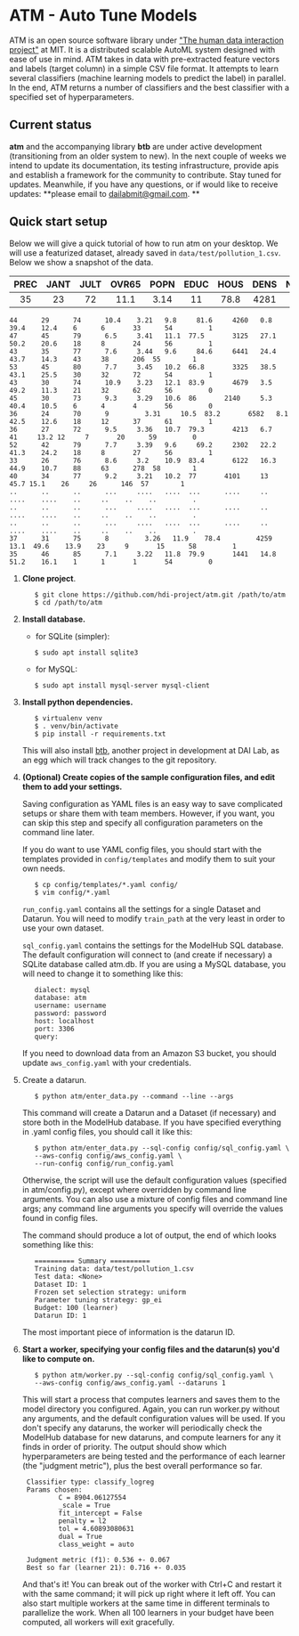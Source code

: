 ATM - Auto Tune Models
====
ATM is an open source software library under ["The human data interaction project"](https://hdi-dai.lids.mit.edu/) at MIT.  It is a distributed scalable AutoML system designed with ease of use in mind. ATM takes in data with pre-extracted feature vectors and labels (target column) in a simple CSV file format. It attempts to learn several classifiers (machine learning models to predict the label) in parallel. In the end, ATM returns a number of classifiers and the best classifier with a specified set of hyperparameters. 

## Current status
**atm** and the accompanying library **btb** are under active development (transitioning from an older system to new). In the next couple of weeks we intend to update its documentation, its testing infrastructure, provide apis and establish a framework for the community to contribute. Stay tuned for updates. Meanwhile, if you have any questions, or if would like to receive updates: **please email to dailabmit@gmail.com. **

## Quick start setup
Below we will give a quick tutorial of how to run atm on your desktop. We will use a featurized dataset, already saved in ``data/test/pollution_1.csv``. Below we show a snapshot of the data.  

  |PREC | JANT |  JULT |  OVR65 |	POPN|	EDUC|	HOUS| DENS|	NONW|	WWDRK	|POOR| HC	| NOX |	SO@	| HUMID |	class|
  |:----:|:----:|:----:|:----:|:----:|:----:|:----:|:----:|:----:|:----:|:----:|:----:|:----:|:----:|:----:|:----:|
   |35	|   23	|   72	|   11.1	|   3.14	|  11	|  78.8	|   4281	|  3.5	|50.7	|14.4	|8	|   10	|   39	|   57	|      1|
   ```
   44	   29	   74	   10.4	   3.21	  9.8	  81.6	   4260	  0.8	39.4	12.4	6	   6	   33	   54	      1
   47	   45	   79	   6.5	   3.41	  11.1	77.5	   3125	  27.1	50.2	20.6	18	   8	   24	   56	      1
   43	   35	   77	   7.6	   3.44	  9.6	  84.6	   6441	  24.4	43.7	14.3	43	   38	   206	55	      1
   53	   45	   80	   7.7	   3.45	  10.2	66.8	   3325	  38.5	43.1	25.5	30	   32	   72	   54	      1
   43	   30	   74	   10.9	   3.23	  12.1	83.9	   4679	  3.5	49.2	11.3	21	   32	   62	   56	      0
   45	   30	   73	   9.3	   3.29	  10.6	86	     2140	  5.3	40.4	10.5	6	   4	   4	   56	      0
   36	   24	   70	   9	     3.31	  10.5	83.2	   6582	  8.1	42.5	12.6	18	   12	   37	   61	      1
   36	   27	   72	   9.5	   3.36	  10.7	79.3	   4213	  6.7	41	   13.2	12	   7	   20	   59	      0
   52	   42	   79	   7.7	   3.39	  9.6	  69.2	   2302	  22.2	41.3	24.2	18	   8	   27	   56	      1
   33	   26	   76	   8.6	   3.2	  10.9	83.4	   6122	  16.3	44.9	10.7	88	   63	   278	58	      1
   40	   34	   77	   9.2	   3.21	  10.2	77	     4101	  13	   45.7	15.1	26	   26	   146	57	      1
   ..	   ..	   ..	   ...	   ....	  ....	...	     ....	  .. 	....	....	..	   ..    ..	   ..	      .
   ..	   ..	   ..	   ...	   ....	  ....	...	     ....	  .. 	....	....	..	   ..    ..	   ..	      .
   ..	   ..	   ..	   ...	   ....	  ....	...	     ....	  .. 	....	....	..	   ..    ..	   ..	      .
   37	   31	   75	   8	     3.26	11.9	78.4	     4259	  13.1	49.6	13.9	23	   9	   15	   58	      1
   35	   46	   85	   7.1	   3.22	  11.8	79.9	   1441	  14.8	51.2	16.1	1	   1	   1	   54	      0
```

1. **Clone project**.
   ```
      $ git clone https://github.com/hdi-project/atm.git /path/to/atm
      $ cd /path/to/atm
   ```

2. **Install database.**
   - for SQLite (simpler):
   ```
      $ sudo apt install sqlite3
   ```

   - for MySQL: 
   ```
      $ sudo apt install mysql-server mysql-client
   ```

3. **Install python dependencies.**
   ```
      $ virtualenv venv
      $ . venv/bin/activate
      $ pip install -r requirements.txt
   ```
   This will also install [btb](https://github.com/hdi-project/btb), another
   project in development at DAI Lab, as an egg which will track changes to the git
   repository.


4. **(Optional) Create copies of the sample configuration files, and edit them to
   add your settings.** 

      Saving configuration as YAML files is an easy way to save complicated setups or
      share them with team members. However, if you want, you can skip this step and
      specify all configuration parameters on the command line later.

      If you do want to use YAML config files, you should start with the templates
      provided in `config/templates` and modify them to suit your own needs.
      ```
         $ cp config/templates/*.yaml config/
         $ vim config/*.yaml
      ```

   `run_config.yaml` contains all the settings for a single Dataset and Datarun.
   You will need to modify `train_path` at the very least in order to use your own
   dataset.

   `sql_config.yaml` contains the settings for the ModelHub SQL database. The
   default configuration will connect to (and create if necessary) a SQLite
   database called atm.db. If you are using a MySQL database, you will need to
   change it to something like this: 
   ```
      dialect: mysql
      database: atm
      username: username
      password: password
      host: localhost
      port: 3306
      query:
    ```

   If you need to download data from an Amazon S3 bucket, you should update
   `aws_config.yaml` with your credentials.

5. Create a datarun.
   ```
      $ python atm/enter_data.py --command --line --args
   ```

   This command will create a Datarun and a Dataset (if necessary) and store both
   in the ModelHub database. If you have specified everything in .yaml config
   files, you should call it like this:

   ```
      $ python atm/enter_data.py --sql-config config/sql_config.yaml \
      --aws-config config/aws_config.yaml \
      --run-config config/run_config.yaml
   ```

   Otherwise, the script will use the default configuration values (specified in
   atm/config.py), except where overridden by command line arguments. You can also
   use a mixture of config files and command line args; any command line arguments
   you specify will override the values found in config files.

   The command should produce a lot of output, the end of which looks something
   like this:
   ```
      ========== Summary ==========
      Training data: data/test/pollution_1.csv
      Test data: <None>
      Dataset ID: 1
      Frozen set selection strategy: uniform
      Parameter tuning strategy: gp_ei
      Budget: 100 (learner)
      Datarun ID: 1
   ```

   The most important piece of information is the datarun ID.

6. **Start a worker, specifying your config files and the datarun(s) you'd like to
   compute on.**
   ```
      $ python atm/worker.py --sql-config config/sql_config.yaml \
      --aws-config config/aws_config.yaml --dataruns 1
   ```

   This will start a process that computes learners and saves them to the model
   directory you configured. Again, you can run worker.py without any arguments,
   and the default configuration values will be used. If you don't specify any
   dataruns, the worker will periodically check the ModelHub database for new
   dataruns, and compute learners for any it finds in order of priority.  The
   output should show which hyperparameters are being tested and the performance of
   each learner (the "judgment metric"), plus the best overall performance so far.
   ```
    Classifier type: classify_logreg
    Params chosen:
            C = 8904.06127554
            _scale = True
            fit_intercept = False
            penalty = l2
            tol = 4.60893080631
            dual = True
            class_weight = auto

    Judgment metric (f1): 0.536 +- 0.067
    Best so far (learner 21): 0.716 +- 0.035
   ```
   And that's it! You can break out of the worker with Ctrl+C and restart it with
   the same command; it will pick up right where it left off. You can also start
   multiple workers at the same time in different terminals to parallelize the
   work. When all 100 learners in your budget have been computed, all workers will
   exit gracefully.

<!--## Testing Tuners and Selectors-->

<!--The script `test_btb.py`, in the main directory, allows you to test different-->
<!--BTB Tuners and Selectors using ATM. You will need AWS access keys from DAI lab-->
<!--in order to download data from the S3 bucket. To use the script, -->
<!--config file as described above, then add the following fields (replacing the-->
<!--API keys with your own):-->

<!--```-->
<!--[aws]-->
<!--access_key: YOURACCESSKEY-->
<!--secret_key: YoUrSECr3tKeY-->
<!--s3_bucket: mit-dai-delphi-datastore-->
<!--s3_folder: downloaded-->
<!--```-->

<!--Then, add the name of the data file you want to test:-->

<!--```-->
<!--[data]-->
<!--alldatapath: filename.csv-->
<!--```-->

<!--To test a custom implementation of a BTB tuner or selector, define a new class called:-->
  <!--* for Tuners, CustomTuner (inheriting from btb.tuning.Tuner)-->
  <!--* for Selectors, CustomSelector (inheriting from btb.selection.Selector)-->
<!--You can see examples of custom implementations in-->
<!--btb/selection/custom\_selector.py and btb/tuning/custom\_tuning.py. Then, run-->
<!--the script:-->

<!--```-->
<!--python test_btb.py --config config/atm.cnf --tuner /path/to/custom_tuner.py --selector /path/to/custom_selector.py-->
<!--```-->

<!--This will create a new datarun and start a worker to run it to completion. You-->
<!--can also choose to use the default tuners and selectors included with BTB:-->

<!--```-->
<!--python test_btb.py --config config/atm.cnf --tuner gp --selector ucb1-->
<!--```-->

<!--Note: Any dataset with less than 30 samples will fail for the DBN classifier unless the DBN `minibatch_size` constant is changed to match the number of samples.-->
